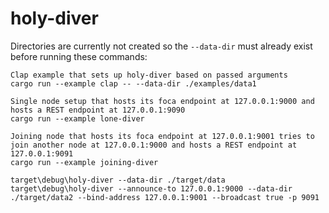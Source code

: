 # holy-diver

Directories are currently not created so the `--data-dir` must already exist before running these commands:

```
Clap example that sets up holy-diver based on passed arguments
cargo run --example clap -- --data-dir ./examples/data1

Single node setup that hosts its foca endpoint at 127.0.0.1:9000 and hosts a REST endpoint at 127.0.0.1:9090
cargo run --example lone-diver

Joining node that hosts its foca endpoint at 127.0.0.1:9001 tries to join another node at 127.0.0.1:9000 and hosts a REST endpoint at 127.0.0.1:9091
cargo run --example joining-diver

target\debug\holy-diver --data-dir ./target/data
target\debug\holy-diver --announce-to 127.0.0.1:9000 --data-dir ./target/data2 --bind-address 127.0.0.1:9001 --broadcast true -p 9091
```
